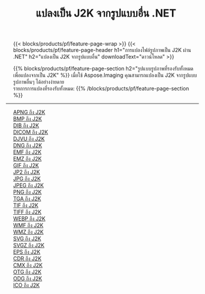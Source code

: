 ﻿---
title: แปลงเป็น J2K จากรูปแบบอื่น .NET 
weight: 3920
url: /th/net/conversion/to/j2k 
lang: th
langdirlevel: 2
locales: zh-hans,ja,it,ru,de,es,fr,nl,id,lt,pl,pt,vi,tr,ko,zh-hant,ar,hi,th,sv,cs,uk,he
description: เมื่อใช้ Aspose.Imaging คุณสามารถแปลงเป็น J2K จากรูปแบบอื่นได้อย่างง่ายดาย
---

{{< blocks/products/pf/feature-page-wrap >}}
{{< blocks/products/pf/feature-page-header h1="การแปลงไฟล์รูปภาพเป็น J2K ผ่าน .NET" h2="แปลงเป็น J2K จากรูปแบบอื่น" downloadText="ดาวน์โหลด" >}}


{{% blocks/products/pf/feature-page-section  h2="รูปแบบรูปภาพที่รองรับทั้งหมดเพื่อแปลงจากเป็น J2K" %}}
เมื่อใช้ Aspose.Imaging คุณสามารถแปลงเป็น J2K จากรูปแบบรูปภาพอื่นๆ ได้อย่างง่ายดาย
<br/>
รายการการแปลงที่รองรับทั้งหมด:
{{% /blocks/products/pf/feature-page-section %}}
<div class="container-fluid productfamilypage bg-gray">
    <div class="convertypes bg-gray agp-content section">
        <div class="container">
		<hr style="margin-left:-20px;"/>
		<div class="row other-converters">
		    <div class='col-md-2 other-converter remove-lp remove-rp'><a href="/imaging/th/net/conversion/apng-to-j2k" >APNG ถึง J2K</a></div>
<div class='col-md-2 other-converter remove-lp remove-rp'><a href="/imaging/th/net/conversion/bmp-to-j2k" >BMP ถึง J2K</a></div>
<div class='col-md-2 other-converter remove-lp remove-rp'><a href="/imaging/th/net/conversion/dib-to-j2k" >DIB ถึง J2K</a></div>
<div class='col-md-2 other-converter remove-lp remove-rp'><a href="/imaging/th/net/conversion/dicom-to-j2k" >DICOM ถึง J2K</a></div>
<div class='col-md-2 other-converter remove-lp remove-rp'><a href="/imaging/th/net/conversion/djvu-to-j2k" >DJVU ถึง J2K</a></div>
<div class='col-md-2 other-converter remove-lp remove-rp'><a href="/imaging/th/net/conversion/dng-to-j2k" >DNG ถึง J2K</a></div>
<div class='col-md-2 other-converter remove-lp remove-rp'><a href="/imaging/th/net/conversion/emf-to-j2k" >EMF ถึง J2K</a></div>
<div class='col-md-2 other-converter remove-lp remove-rp'><a href="/imaging/th/net/conversion/emz-to-j2k" >EMZ ถึง J2K</a></div>
<div class='col-md-2 other-converter remove-lp remove-rp'><a href="/imaging/th/net/conversion/gif-to-j2k" >GIF ถึง J2K</a></div>
<div class='col-md-2 other-converter remove-lp remove-rp'><a href="/imaging/th/net/conversion/jp2-to-j2k" >JP2 ถึง J2K</a></div>
<div class='col-md-2 other-converter remove-lp remove-rp'><a href="/imaging/th/net/conversion/jpg-to-j2k" >JPG ถึง J2K</a></div>
<div class='col-md-2 other-converter remove-lp remove-rp'><a href="/imaging/th/net/conversion/jpeg-to-j2k" >JPEG ถึง J2K</a></div>
<div class='col-md-2 other-converter remove-lp remove-rp'><a href="/imaging/th/net/conversion/png-to-j2k" >PNG ถึง J2K</a></div>
<div class='col-md-2 other-converter remove-lp remove-rp'><a href="/imaging/th/net/conversion/tga-to-j2k" >TGA ถึง J2K</a></div>
<div class='col-md-2 other-converter remove-lp remove-rp'><a href="/imaging/th/net/conversion/tif-to-j2k" >TIF ถึง J2K</a></div>
<div class='col-md-2 other-converter remove-lp remove-rp'><a href="/imaging/th/net/conversion/tiff-to-j2k" >TIFF ถึง J2K</a></div>
<div class='col-md-2 other-converter remove-lp remove-rp'><a href="/imaging/th/net/conversion/webp-to-j2k" >WEBP ถึง J2K</a></div>
<div class='col-md-2 other-converter remove-lp remove-rp'><a href="/imaging/th/net/conversion/wmf-to-j2k" >WMF ถึง J2K</a></div>
<div class='col-md-2 other-converter remove-lp remove-rp'><a href="/imaging/th/net/conversion/wmz-to-j2k" >WMZ ถึง J2K</a></div>
<div class='col-md-2 other-converter remove-lp remove-rp'><a href="/imaging/th/net/conversion/svg-to-j2k" >SVG ถึง J2K</a></div>
<div class='col-md-2 other-converter remove-lp remove-rp'><a href="/imaging/th/net/conversion/svgz-to-j2k" >SVGZ ถึง J2K</a></div>
<div class='col-md-2 other-converter remove-lp remove-rp'><a href="/imaging/th/net/conversion/eps-to-j2k" >EPS ถึง J2K</a></div>
<div class='col-md-2 other-converter remove-lp remove-rp'><a href="/imaging/th/net/conversion/cdr-to-j2k" >CDR ถึง J2K</a></div>
<div class='col-md-2 other-converter remove-lp remove-rp'><a href="/imaging/th/net/conversion/cmx-to-j2k" >CMX ถึง J2K</a></div>
<div class='col-md-2 other-converter remove-lp remove-rp'><a href="/imaging/th/net/conversion/otg-to-j2k" >OTG ถึง J2K</a></div>
<div class='col-md-2 other-converter remove-lp remove-rp'><a href="/imaging/th/net/conversion/odg-to-j2k" >ODG ถึง J2K</a></div>
<div class='col-md-2 other-converter remove-lp remove-rp'><a href="/imaging/th/net/conversion/ico-to-j2k" >ICO ถึง J2K</a></div>
                </div>
        </div>
    </div>
</div>
<br/>

